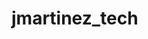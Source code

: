 # jmartinez_tech
<!-- this repo is for my website, as I take ym journey to land a developer job -->
